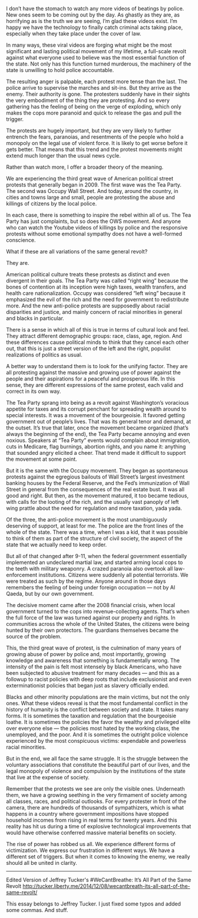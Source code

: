 I don’t have the stomach to watch any more videos of beatings by police. New ones seem to be coming out by the day. As ghastly as they are, as horrifying as is the truth we are seeing, I’m glad these videos exist. I’m happy we have the technology to finally catch criminal acts taking place, especially when they take place under the cover of law.

In many ways, these viral videos are forging what might be the most significant and lasting political movement of my lifetime, a full-scale revolt against what everyone used to believe was the most essential function of the state. Not only has this function turned murderous, the machinery of the state is unwilling to hold police accountable.

The resulting anger is palpable, each protest more tense than the last. The police arrive to supervise the marches and sit-ins. But they arrive as the enemy. Their authority is gone. The protesters suddenly have in their sights the very embodiment of the thing they are protesting. And so every gathering has the feeling of being on the verge of exploding, which only makes the cops more paranoid and quick to release the gas and pull the trigger.

The protests are hugely important, but they are very likely to further entrench the fears, paranoias, and resentments of the people who hold a monopoly on the legal use of violent force. It is likely to get worse before it gets better. That means that this trend and the protest movements might extend much longer than the usual news cycle.

Rather than watch more, I offer a broader theory of the meaning.

We are experiencing the third great wave of American political street protests that generally began in 2009. The first wave was the Tea Party. The second was Occupy Wall Street. And today, around the country, in cities and towns large and small, people are protesting the abuse and killings of citizens by the local police. 

In each case, there is something to inspire the rebel within all of us. The Tea Party has just complaints, but so does the OWS movement. And anyone who can watch the Youtube videos of killings by police and the responsive protests without some emotional sympathy does not have a well-formed conscience.

What if these are all variations of the same general revolt? 

They are.

American political culture treats these protests as distinct and even divergent in their goals. The Tea Party was called “right wing” because the bones of contention at its inception were high taxes, wealth transfers, and health care nationalization. Occupy was considered “left wing” because it emphasized the evil of the rich and the need for government to redistribute more. And the new anti-police protests are supposedly about racial disparities and justice, and mainly concern of racial minorities in general and blacks in particular.

There is a sense in which all of this is true in terms of cultural look and feel. They attract different demographic groups: race, class, age, region. And these differences cause political minds to think that they cancel each other out, that this is just a street version of the left and the right, populist realizations of politics as usual.

A better way to understand them is to look for the unifying factor. They are all protesting against the massive and growing use of power against the people and their aspirations for a peaceful and prosperous life. In this sense, they are different expressions of the same protest, each valid and correct in its own way.

The Tea Party sprang into being as a revolt against Washington’s voracious appetite for taxes and its corrupt penchant for spreading wealth around to special interests. It was a movement of the bourgeoisie. It favored getting government out of people’s lives. That was its general tenor and demand, at the outset.
It’s true that later, once the movement became organized (that’s always the beginning of the end), the Tea Party became annoying and even noxious. Speakers at “Tea Party” events would complain about immigration, cuts in Medicare, flag burnings, abortion rights, and you name it: anything that sounded angry elicited a cheer. That trend made it difficult to support the movement at some point.

But it is the same with the Occupy movement. They began as spontaneous protests against the egregious bailouts of Wall Street’s largest investment banking houses by the Federal Reserve, and the Fed’s immunization of Wall Street in general from the consequences of the real estate bust. It was all good and right. But then, as the movement matured, it too became tedious, with calls for the looting of the rich, and the usually vast panoply of left wing prattle about the need for regulation and more taxation, yada yada.

Of the three, the anti-police movement is the most unambiguously deserving of support, at least for me. The police are the front lines of the whole of the state. There was a time, when I was a kid, that it was possible to think of them as part of the structure of civil society, the aspect of the state that we actually need to keep order.

But all of that changed after 9-11, when the federal government essentially implemented an undeclared martial law, and started arming local cops to the teeth with military weaponry. A crazed paranoia also overtook all law-enforcement institutions. Citizens were suddenly all potential terrorists. We were treated as such by the regime. Anyone around in those days remembers the feeling of being under foreign occupation — not by Al Qaeda, but by our own government.

The decisive moment came after the 2008 financial crisis, when local government turned to the cops into revenue-collecting agents. That’s when the full force of the law was turned against our property and rights. In communities across the whole of the United States, the citizens were being hunted by their own protectors. The guardians themselves became the source of the problem.

This, the third great wave of protest, is the culmination of many years of growing abuse of power by police and, most importantly, growing knowledge and awareness that something is fundamentally wrong. The intensity of the pain is felt most intensely by black Americans, who have been subjected to abusive treatment for many decades — and this as a followup to racist policies with deep roots that include exclusionist and even exterminationist policies that began just as slavery officially ended.

Blacks and other minority populations are the main victims, but not the only ones. What these videos reveal is that the most fundamental conflict in the history of humanity is the conflict between society and state. It takes many forms. It is sometimes the taxation and regulation that the bourgeoisie loathe. It is sometimes the policies the favor the wealthy and privileged elite over everyone else — the policies most hated by the working class, the unemployed, and the poor. And it is sometimes the outright police violence experienced by the most conspicuous victims: expendable and powerless racial minorities.

But in the end, we all face the same struggle. It is the struggle between the voluntary associations that constitute the beautiful part of our lives, and the legal monopoly of violence and compulsion by the institutions of the state that live at the expense of society.

Remember that the protests we see are only the visible ones. Underneath them, we have a growing seething in the very firmament of society among all classes, races, and political outlooks. For every protester in front of the camera, there are hundreds of thousands of sympathizers, which is what happens in a country where government impositions have stopped household incomes from rising in real terms for twenty years. And this reality has hit us during a time of explosive technological improvements that would have otherwise conferred massive material benefits on society.

The rise of power has robbed us all. We experience different forms of victimization. We express our frustration in different ways. We have a different set of triggers. But when it comes to knowing the enemy, we really should all be united in clarity.



-----
Edited Version of Jeffrey Tucker's #WeCantBreathe: It’s All Part of the Same Revolt
http://tucker.liberty.me/2014/12/08/wecantbreath-its-all-part-of-the-same-revolt/

This essay belongs to Jeffrey Tucker. I just fixed some typos and added some commas. And stuff.
